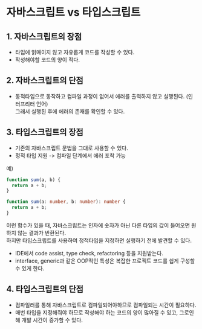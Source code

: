 # 자바스크립트 vs 타입스크립트

## 1. 자바스크립트의 장점

- 타입에 얽매이지 않고 자유롭게 코드를 작성할 수 있다.
- 작성해야할 코드의 양이 적다.

## 2. 자바스크립트의 단점

- 동적타입으로 동작하고 컴파일 과정이 없어서 에러를 출력하지 않고 실행된다. (인터프리터 언어)<br>
  그래서 실행된 후에 에러의 존재를 확인할 수 있다.

## 3. 타입스크립트의 장점

- 기존의 자바스크립트 문법을 그대로 사용할 수 있다.
- 정적 타입 지원 -> 컴파일 단계에서 에러 포착 가능

예)

```js
function sum(a, b) {
  return a + b;
}
```

```ts
function sum(a: number, b: number): number {
  return a + b;
}
```

이런 함수가 있을 때, 자바스크립트는 인자에 숫자가 아닌 다른 타입의 값이 들어오면 원하지 않는 결과가 반환된다. <br>
하지만 타입스크립트를 사용하여 정적타입을 지정하면 실행하기 전에 발견할 수 있다.

- IDE에서 code assist, type check, refactoring 등을 지원받는다.
- interface, generic과 같은 OOP적인 특성은 복잡한 프로젝트 코드를 쉽게 구성할 수 있게 한다.

## 4. 타입스크립트의 단점

- 컴파일러를 통해 자바스크립트로 컴파일되어야하므로 컴파일되는 시간이 필요하다.
- 매번 타입을 지정해줘야 하므로 작성해야 하는 코드의 양이 많아질 수 있고, 그로인해 개발 시간이 증가할 수 있다.
